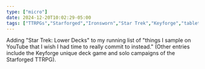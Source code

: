 ```yaml
---
type: ["micro"]
date: 2024-12-20T10:02:29-05:00
tags: ["TTRPGs","Starforged","Ironsworn","Star Trek","Keyforge","tabletop games","Star Trek: Lower Decks"]
---
```

Adding "Star Trek: Lower Decks" to my running list of "things I sample on YouTube that I wish I had time to really commit to instead." (Other entries include the Keyforge unique deck game and solo campaigns of the Starforged TTRPG).

